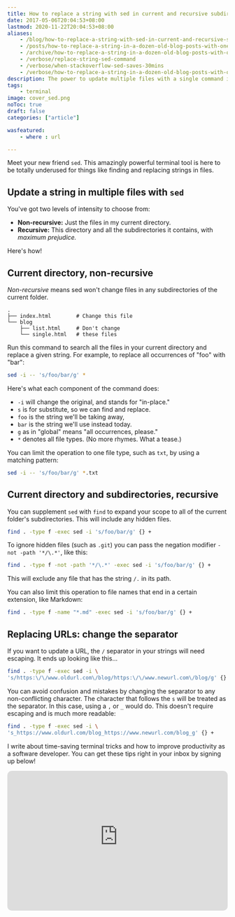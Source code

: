 ```yaml
---
title: How to replace a string with sed in current and recursive subdirectories
date: 2017-05-06T20:04:53+08:00
lastmod: 2020-11-22T20:04:53+08:00
aliases:
    - /blog/how-to-replace-a-string-with-sed-in-current-and-recursive-subdirectories/
    - /posts/how-to-replace-a-string-in-a-dozen-old-blog-posts-with-one-sed-terminal-command/
    - /archive/how-to-replace-a-string-in-a-dozen-old-blog-posts-with-one-sed-terminal-command/
    - /verbose/replace-string-sed-command
    - /verbose/when-stackoverflow-sed-saves-30mins
    - /verbose/how-to-replace-a-string-in-a-dozen-old-blog-posts-with-one-sed-terminal-command
description: The power to update multiple files with a single command in your terminal.
tags:
    - terminal
image: cover_sed.png
noToc: true
draft: false
categories: ["article"]

wasfeatured:
    - where : url

---
```


Meet your new friend `sed`. This amazingly powerful terminal tool is here to be totally underused for things like finding and replacing strings in files.

## Update a string in multiple files with `sed`

You've got two levels of intensity to choose from:

- **Non-recursive:** Just the files in my current directory.
- **Recursive:** This directory and all the subdirectories it contains, with *maximum prejudice.*

Here's how!

## Current directory, non-recursive

*Non-recursive* means sed won't change files in any subdirectories of the current folder.

```text
.
├── index.html        # Change this file
└── blog
    ├── list.html     # Don't change
    └── single.html   # these files
```

Run this command to search all the files in your current directory and replace a given string. For example, to replace all occurrences of "foo" with "bar":

```sh
sed -i -- 's/foo/bar/g' *
```

Here's what each component of the command does:

- `-i` will change the original, and stands for "in-place."
- `s` is for substitute, so we can find and replace.
- `foo` is the string we'll be taking away,
- `bar` is the string we'll use instead today.
- `g` as in "global" means "all occurrences, please."
- `*` denotes all file types. (No more rhymes. What a tease.)

You can limit the operation to one file type, such as `txt`, by using a matching pattern:

```sh
sed -i -- 's/foo/bar/g' *.txt
```

## Current directory and subdirectories, recursive

You can supplement `sed` with `find` to expand your scope to all of the current folder's subdirectories. This will include any hidden files.

```sh
find . -type f -exec sed -i 's/foo/bar/g' {} +
```

To ignore hidden files (such as `.git`) you can pass the negation modifier `-not -path '*/\.*'`, like this:

```sh
find . -type f -not -path '*/\.*' -exec sed -i 's/foo/bar/g' {} +
```

This will exclude any file that has the string `/.` in its path.

You can also limit this operation to file names that end in a certain extension, like Markdown:

```sh
find . -type f -name "*.md" -exec sed -i 's/foo/bar/g' {} +
```

## Replacing URLs: change the separator

If you want to update a URL, the `/` separator in your strings will need escaping. It ends up looking like this...

```sh
find . -type f -exec sed -i \
's/https:\/\/www.oldurl.com\/blog/https:\/\/www.newurl.com\/blog/g' {} +
```

You can avoid confusion and mistakes by changing the separator to any non-conflicting character. The character that follows the `s` will be treated as the separator. In this case, using a `,` or `_` would do. This doesn't require escaping and is much more readable:

```sh
find . -type f -exec sed -i \
's_https://www.oldurl.com/blog_https://www.newurl.com/blog_g' {} +
```

I write about time-saving terminal tricks and how to improve productivity as a software developer. You can get these tips right in your inbox by signing up below!

<div class="form-container centered" id="subscribe">
<iframe src="https://victoriadrake.substack.com/embed" width="100%" height="320" style="border:none;border-radius:10px;margin:0 auto;background:transparent !important;" frameborder="0" scrolling="no"></iframe>
</div>
